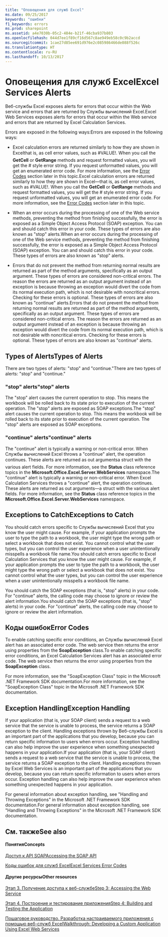 ```yaml
---
title: "Оповещения для служб Excel"
ms.date: 09/25/2017
keywords: "ошибки"
f1_keywords: errors
ms.prod: sharepoint
ms.assetid: a4e7030b-05c2-484e-b21f-46cba937b803
ms.openlocfilehash: 044d7ee1f89cf16d567c8ae949eb58c0c9b2accd
ms.sourcegitcommit: 1cae27d85ee691d976e2c085986466de088f526c
ms.translationtype: HT
ms.contentlocale: ru-RU
ms.lasthandoff: 10/13/2017
---
```

# <a name="excel-services-alerts"></a><span data-ttu-id="067e0-103">Оповещения для служб Excel</span><span class="sxs-lookup"><span data-stu-id="067e0-103">Excel Services Alerts</span></span>

<span data-ttu-id="067e0-104">Веб-службы Excel exposes alerts for errors that occur within the Web service and errors that are returned by Службы вычислений Excel.</span><span class="sxs-lookup"><span data-stu-id="067e0-104">Excel Web Services exposes alerts for errors that occur within the Web service and errors that are returned by Excel Calculation Services.</span></span>
  
    
    

<span data-ttu-id="067e0-105">Errors are exposed in the following ways:</span><span class="sxs-lookup"><span data-stu-id="067e0-105">Errors are exposed in the following ways:</span></span>
- <span data-ttu-id="067e0-p101">Excel calculation errors are returned similarly to how they are shown in Excelthat is, as cell error values, such as #VALUE!. When you call the **GetCell** or **GetRange** methods and request formatted values, you will get the # style error string. If you request unformatted values, you will get an enumerated error code. For more information, see the [Error Codes](#excel-services-alerts_errorcodes) section later in this topic.</span><span class="sxs-lookup"><span data-stu-id="067e0-p101">Excel calculation errors are returned similarly to how they are shown in Excel—that is, as cell error values, such as #VALUE!. When you call the **GetCell** or **GetRange** methods and request formatted values, you will get the # style error string. If you request unformatted values, you will get an enumerated error code. For more information, see the [Error Codes](#excel-services-alerts_errorcodes) section later in this topic.</span></span>
    
  
- <span data-ttu-id="067e0-p102">When an error occurs during the processing of one of the Web service methods, preventing the method from finishing successfully, the error is exposed as a Simple Object Access Protocol (SOAP) exception. You can and should catch this error in your code. These types of errors are also known as "stop" alerts.</span><span class="sxs-lookup"><span data-stu-id="067e0-p102">When an error occurs during the processing of one of the Web service methods, preventing the method from finishing successfully, the error is exposed as a Simple Object Access Protocol (SOAP) exception. You can and should catch this error in your code. These types of errors are also known as "stop" alerts.</span></span>
    
  
- <span data-ttu-id="067e0-p103">Errors that do not prevent the method from returning normal results are returned as part of the method arguments, specifically as an output argument. These types of errors are considered non-critical errors. The reason the errors are returned as an output argument instead of an exception is because throwing an exception would divert the code from its normal execution path, which is not desirable with noncritical errors. Checking for these errors is optional. These types of errors are also known as "continue" alerts.</span><span class="sxs-lookup"><span data-stu-id="067e0-p103">Errors that do not prevent the method from returning normal results are returned as part of the method arguments, specifically as an output argument. These types of errors are considered non-critical errors. The reason the errors are returned as an output argument instead of an exception is because throwing an exception would divert the code from its normal execution path, which is not desirable with noncritical errors. Checking for these errors is optional. These types of errors are also known as "continue" alerts.</span></span>
    
  

## <a name="types-of-alerts"></a><span data-ttu-id="067e0-118">Types of Alerts</span><span class="sxs-lookup"><span data-stu-id="067e0-118">Types of Alerts</span></span>

<span data-ttu-id="067e0-119">There are two types of alerts: "stop" and "continue."</span><span class="sxs-lookup"><span data-stu-id="067e0-119">There are two types of alerts: "stop" and "continue."</span></span>
  
    
    

### <a name="stop-alerts"></a><span data-ttu-id="067e0-120">"stop" alerts</span><span class="sxs-lookup"><span data-stu-id="067e0-120">"stop" alerts</span></span>

<span data-ttu-id="067e0-p104">The "stop" alert causes the current operation to stop. This means the workbook will be rolled back to its state prior to execution of the current operation. The "stop" alerts are exposed as SOAP exceptions.</span><span class="sxs-lookup"><span data-stu-id="067e0-p104">The "stop" alert causes the current operation to stop. This means the workbook will be rolled back to its state prior to execution of the current operation. The "stop" alerts are exposed as SOAP exceptions.</span></span>
  
    
    

### <a name="continue-alerts"></a><span data-ttu-id="067e0-124">"continue" alerts</span><span class="sxs-lookup"><span data-stu-id="067e0-124">"continue" alerts</span></span>

<span data-ttu-id="067e0-p105">The "continue" alert is typically a warning or non-critical error. When Службы вычислений Excel throws a "continue" alert, the operation continues. These alerts are returned as out argumentsa struct with the various alert fields. For more information, see the **Status** class reference topics in the **Microsoft.Office.Excel.Server.WebServices** namespace.</span><span class="sxs-lookup"><span data-stu-id="067e0-p105">The "continue" alert is typically a warning or non-critical error. When Excel Calculation Services throws a "continue" alert, the operation continues. These alerts are returned as out arguments—a struct with the various alert fields. For more information, see the **Status** class reference topics in the **Microsoft.Office.Excel.Server.WebServices** namespace.</span></span>
  
    
    

## <a name="exceptions-to-catch"></a><span data-ttu-id="067e0-129">Exceptions to Catch</span><span class="sxs-lookup"><span data-stu-id="067e0-129">Exceptions to Catch</span></span>

<span data-ttu-id="067e0-p106">You should catch errors specific to Службы вычислений Excel that you know the user might cause. For example, if your application prompts the user to type the path to a workbook, the user might type the wrong path or select a workbook that does not exist. You cannot control what the user types, but you can control the user experience when a user unintentionally misspells a workbook file name.</span><span class="sxs-lookup"><span data-stu-id="067e0-p106">You should catch errors specific to Excel Calculation Services that you know the user might cause. For example, if your application prompts the user to type the path to a workbook, the user might type the wrong path or select a workbook that does not exist. You cannot control what the user types, but you can control the user experience when a user unintentionally misspells a workbook file name.</span></span>
  
    
    
<span data-ttu-id="067e0-p107">You should catch the SOAP exceptions (that is, "stop" alerts) in your code. For "continue" alerts, the calling code may choose to ignore or review the alert information.</span><span class="sxs-lookup"><span data-stu-id="067e0-p107">You should catch the SOAP exceptions (that is, "stop" alerts) in your code. For "continue" alerts, the calling code may choose to ignore or review the alert information.</span></span>
  
    
    

## <a name="error-codes"></a><span data-ttu-id="067e0-135">Коды ошибок</span><span class="sxs-lookup"><span data-stu-id="067e0-135">Error Codes</span></span>
<span data-ttu-id="067e0-136"><a name="excel-services-alerts_errorcodes"> </a></span><span class="sxs-lookup"><span data-stu-id="067e0-136"><a name="excel-services-alerts_errorcodes"> </a></span></span>

<span data-ttu-id="067e0-p108">To enable catching specific error conditions, an Службы вычислений Excel alert has an associated error code. The web service then returns the error using properties from the **SoapException** class.</span><span class="sxs-lookup"><span data-stu-id="067e0-p108">To enable catching specific error conditions, an Excel Calculation Services alert has an associated error code. The web service then returns the error using properties from the **SoapException** class.</span></span>
  
    
    
<span data-ttu-id="067e0-139">For more information, see the "SoapException Class" topic in the Microsoft .NET Framework SDK documentation.</span><span class="sxs-lookup"><span data-stu-id="067e0-139">For more information, see the "SoapException Class" topic in the Microsoft .NET Framework SDK documentation.</span></span>
  
    
    

## <a name="exception-handling"></a><span data-ttu-id="067e0-140">Exception Handling</span><span class="sxs-lookup"><span data-stu-id="067e0-140">Exception Handling</span></span>
<span data-ttu-id="067e0-141"><a name="excel-services-alerts_errorcodes"> </a></span><span class="sxs-lookup"><span data-stu-id="067e0-141"><a name="excel-services-alerts_errorcodes"> </a></span></span>

<span data-ttu-id="067e0-p109">If your application (that is, your SOAP client) sends a request to a web service that the service is unable to process, the service returns a SOAP exception to the client. Handling exceptions thrown by Веб-службы Excel is an important part of the applications that you develop, because you can return specific information to users when errors occur. Exception handling can also help improve the user experience when something unexpected happens in your application.</span><span class="sxs-lookup"><span data-stu-id="067e0-p109">If your application (that is, your SOAP client) sends a request to a web service that the service is unable to process, the service returns a SOAP exception to the client. Handling exceptions thrown by Excel Web Services is an important part of the applications that you develop, because you can return specific information to users when errors occur. Exception handling can also help improve the user experience when something unexpected happens in your application.</span></span>
  
    
    
<span data-ttu-id="067e0-145">For general information about exception handling, see "Handling and Throwing Exceptions" in the Microsoft .NET Framework SDK documentation.</span><span class="sxs-lookup"><span data-stu-id="067e0-145">For general information about exception handling, see "Handling and Throwing Exceptions" in the Microsoft .NET Framework SDK documentation.</span></span>
  
    
    

## <a name="see-also"></a><span data-ttu-id="067e0-146">См. также</span><span class="sxs-lookup"><span data-stu-id="067e0-146">See also</span></span>
<span data-ttu-id="067e0-147"><a name="excel-services-alerts_errorcodes"> </a></span><span class="sxs-lookup"><span data-stu-id="067e0-147"><a name="excel-services-alerts_errorcodes"> </a></span></span>


#### <a name="concepts"></a><span data-ttu-id="067e0-148">Понятия</span><span class="sxs-lookup"><span data-stu-id="067e0-148">Concepts</span></span>


  
    
    
 [<span data-ttu-id="067e0-149">Доступ к API SOAP</span><span class="sxs-lookup"><span data-stu-id="067e0-149">Accessing the SOAP API</span></span>](accessing-the-soap-api.md)
  
    
    
 [<span data-ttu-id="067e0-150">Коды ошибок для служб Excel</span><span class="sxs-lookup"><span data-stu-id="067e0-150">Excel Services Error Codes</span></span>](excel-services-error-codes.md)
#### <a name="other-resources"></a><span data-ttu-id="067e0-151">Другие ресурсы</span><span class="sxs-lookup"><span data-stu-id="067e0-151">Other resources</span></span>


  
    
    
 [<span data-ttu-id="067e0-152">Этап 3. Получение доступа к веб-службе</span><span class="sxs-lookup"><span data-stu-id="067e0-152">Step 3: Accessing the Web Service</span></span>](step-3-accessing-the-web-service.md)
  
    
    
 [<span data-ttu-id="067e0-153">Этап 4. Построение и тестирование приложения</span><span class="sxs-lookup"><span data-stu-id="067e0-153">Step 4: Building and Testing the Application</span></span>](step-4-building-and-testing-the-application.md)
  
    
    
 [<span data-ttu-id="067e0-154">Пошаговое руководство. Разработка настраиваемого приложения с помощью веб-служб Excel</span><span class="sxs-lookup"><span data-stu-id="067e0-154">Walkthrough: Developing a Custom Application Using Excel Web Services</span></span>](walkthrough-developing-a-custom-application-using-excel-web-services.md)
